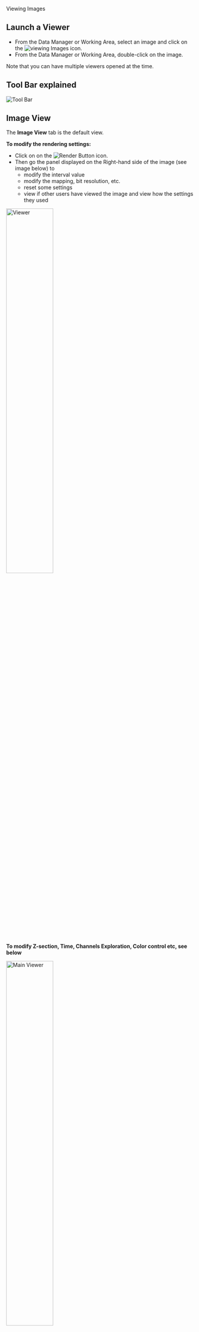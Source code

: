 Viewing Images

## Launch a Viewer ##

 * From the Data Manager or Working Area, select an image and click on the <img src="images/viewer16.png" alt="viewing Images"> icon.
 * From the Data Manager or Working Area, double-click on the image.

Note that you can have multiple viewers opened at the time.

## Tool Bar explained ##

<img src="images/toolBar.png" alt="Tool Bar">


## Image View ## 
The <b>Image View</b> tab is the default view.

<b>To modify the rendering settings:</b>

 * Click on on the <img src="images/render16.png" alt="Render Button"> icon.
 * Then go the panel displayed on the Right-hand side of the image (see image below) to
     * modify the interval value
     * modify the mapping, bit resolution, etc.
     * reset some settings
     * view if other users have viewed the image and view how the settings they used

<img src="images/viewer.png" alt="Viewer" height="50%" width="50%">

<b>To modify Z-section, Time, Channels Exploration,  Color control etc, see below</b>

<img src="images/viewerMain.png" alt="Main Viewer" height="50%" width="50%">

## Projection View ##
If you image has several z-sections, to project the image, go to the <b>Projection View</b> tab.

 * select the type of projection i.e. maximum or minimum intensity
 * The interval to project.
 * The number of z-sections to project within the interval.
 * Option to tune the previewed image before creation
 * Preview the result before creating the projected image.
 * Click on the `Project...` button for setting final settings.

<img src="images/viewerProjection.png" alt="Projections Viewer" height="50%" width="50%">

<b>Magnify Area of image, movie player, save image.</b>

<img src="images/viewerMagnifySaveMovie.png" alt="Save Movie" height="50%" width="50%">

## Split View ##
The Split View allows the user to see each channel as a separate image. It is possible to:

 * Turn channels on/off.
 * Select z-section and time-point.
 * Switch between color model and grey scale.
 * etc.

<img src="images/viewerSplit.png" alt="Split View" height="50%" width="50%">
